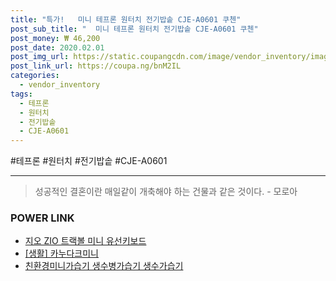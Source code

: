 ```yaml
--- 
title: "특가!   미니 테프론 원터치 전기밥솥 CJE-A0601 쿠첸" 
post_sub_title: "  미니 테프론 원터치 전기밥솥 CJE-A0601 쿠첸" 
post_money: ₩ 46,200 
post_date: 2020.02.01 
post_img_url: https://static.coupangcdn.com/image/vendor_inventory/images/2016/10/17/18/0/ee5a89b8-dfc4-4948-a38b-097e89430149.jpg 
post_link_url: https://coupa.ng/bnM2IL 
categories: 
  - vendor_inventory 
tags: 
  - 테프론 
  - 원터치 
  - 전기밥솥 
  - CJE-A0601 
--- 
```

  #테프론 #원터치 #전기밥솥 #CJE-A0601 
<hr> 

> 성공적인 결혼이란 매일같이 개축해야 하는 건물과 같은 것이다. - 모로아 


### POWER LINK

* <a href="https://blog.naver.com/santokki14/221787652868" target="_blank">지오 ZIO 트랙볼 미니 유선키보드</a>
* <a href="https://blog.naver.com/sakai111/221783024479" target="_blank"> [생활] 카누다크미니 </a>
* <a href="https://blog.naver.com/fasyy4321/221792228091" target="_blank">친환경미니가습기 생수병가습기 생수가습기</a>
